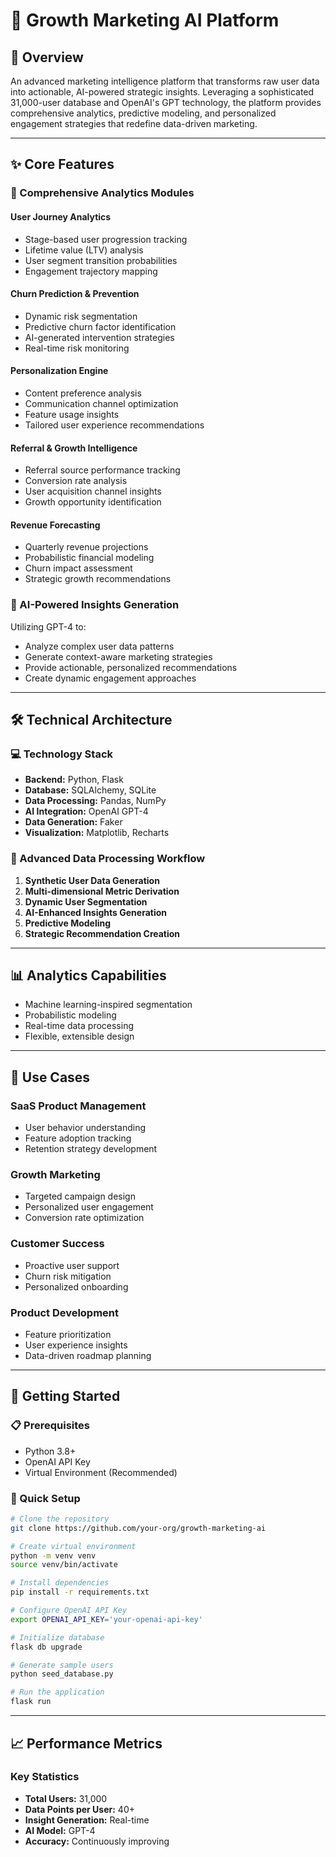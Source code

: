 # 🚀 Growth Marketing AI Platform

## 📝 Overview
An advanced marketing intelligence platform that transforms raw user data into actionable, AI-powered strategic insights. Leveraging a sophisticated 31,000-user database and OpenAI's GPT technology, the platform provides comprehensive analytics, predictive modeling, and personalized engagement strategies that redefine data-driven marketing.

---

## ✨ Core Features

### 🔬 Comprehensive Analytics Modules

#### **User Journey Analytics**
- Stage-based user progression tracking
- Lifetime value (LTV) analysis
- User segment transition probabilities
- Engagement trajectory mapping

#### **Churn Prediction & Prevention**
- Dynamic risk segmentation
- Predictive churn factor identification
- AI-generated intervention strategies
- Real-time risk monitoring

#### **Personalization Engine**
- Content preference analysis
- Communication channel optimization
- Feature usage insights
- Tailored user experience recommendations

#### **Referral & Growth Intelligence**
- Referral source performance tracking
- Conversion rate analysis
- User acquisition channel insights
- Growth opportunity identification

#### **Revenue Forecasting**
- Quarterly revenue projections
- Probabilistic financial modeling
- Churn impact assessment
- Strategic growth recommendations

### 🤖 AI-Powered Insights Generation
Utilizing GPT-4 to:
- Analyze complex user data patterns
- Generate context-aware marketing strategies
- Provide actionable, personalized recommendations
- Create dynamic engagement approaches

---

## 🛠 Technical Architecture

### 💻 Technology Stack
- **Backend:** Python, Flask
- **Database:** SQLAlchemy, SQLite
- **Data Processing:** Pandas, NumPy
- **AI Integration:** OpenAI GPT-4
- **Data Generation:** Faker
- **Visualization:** Matplotlib, Recharts

### 🔄 Advanced Data Processing Workflow
1. **Synthetic User Data Generation**
2. **Multi-dimensional Metric Derivation**
3. **Dynamic User Segmentation**
4. **AI-Enhanced Insights Generation**
5. **Predictive Modeling**
6. **Strategic Recommendation Creation**

---

## 📊 Analytics Capabilities
- Machine learning-inspired segmentation
- Probabilistic modeling
- Real-time data processing
- Flexible, extensible design

---

## 🚀 Use Cases

### **SaaS Product Management**
- User behavior understanding
- Feature adoption tracking
- Retention strategy development

### **Growth Marketing**
- Targeted campaign design
- Personalized user engagement
- Conversion rate optimization

### **Customer Success**
- Proactive user support
- Churn risk mitigation
- Personalized onboarding

### **Product Development**
- Feature prioritization
- User experience insights
- Data-driven roadmap planning

---

## 🏁 Getting Started

### 📋 Prerequisites
- Python 3.8+
- OpenAI API Key
- Virtual Environment (Recommended)

### 🔧 Quick Setup
```bash
# Clone the repository
git clone https://github.com/your-org/growth-marketing-ai

# Create virtual environment
python -m venv venv
source venv/bin/activate

# Install dependencies
pip install -r requirements.txt

# Configure OpenAI API Key
export OPENAI_API_KEY='your-openai-api-key'

# Initialize database
flask db upgrade

# Generate sample users
python seed_database.py

# Run the application
flask run
```

---

## 📈 Performance Metrics

### **Key Statistics**
- **Total Users:** 31,000
- **Data Points per User:** 40+
- **Insight Generation:** Real-time
- **AI Model:** GPT-4
- **Accuracy:** Continuously improving

